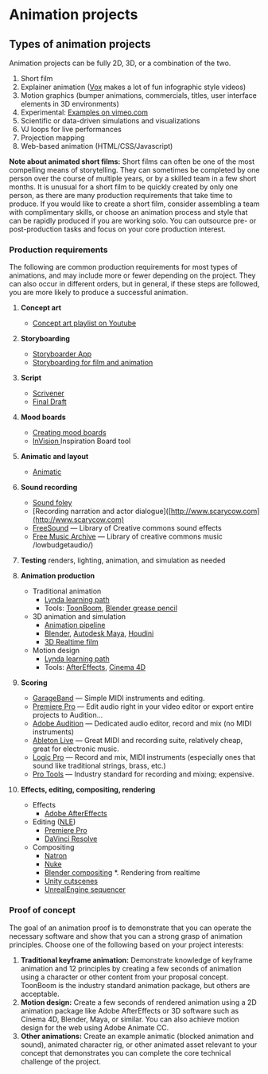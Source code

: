 # Animation projects

## Types of animation projects

Animation projects can be fully 2D, 3D, or a combination of the two.

1. Short film 
2. Explainer animation \([Vox](https://www.youtube.com/user/voxdotcom) makes a lot of fun infographic style videos\)
3. Motion graphics \(bumper animations, commercials, titles, user interface elements in 3D environments\)
4. Experimental: [Examples on vimeo.com](https://vimeo.com/categories/experimental)
5. Scientific or data-driven simulations and visualizations
6. VJ loops for live performances
7. Projection mapping
8. Web-based animation \(HTML/CSS/Javascript\)

**Note about animated short films:** Short films can often be one of the most compelling means of storytelling. They can sometimes be completed by one person over the course of multiple years, or by a skilled team in a few short months. It is unusual for a short film to be quickly created by only one person, as there are many production requirements that take time to produce. If you would like to create a short film, consider assembling a team with complimentary skills, or choose an animation process and style that can be rapidly produced if you are working solo. You can outsource pre- or post-production tasks and focus on your core production interest.

### Production requirements

The following are common production requirements for most types of animations, and may include more or fewer depending on the project. They can also occur in different orders, but in general, if these steps are followed, you are more likely to produce a successful animation.

1. **Concept art**
   * [Concept art playlist on Youtube](https://www.youtube.com/playlist?list=PLMgH0Xj7qSJe6XXj--j_1QyJoztbbq45Z)
2. **Storyboarding**
   * [Storyboarder App](https://wonderunit.com/storyboarder/)
   * [Storyboarding for film and animation](https://www.youtube.com/watch?v=RQsvhq28sOI)
3. **Script**
   * [Scrivener](https://www.literatureandlatte.com/scrivener/overview)
   * [Final Draft](https://www.finaldraft.com/)
4. **Mood boards**
   * [Creating mood boards](https://www.lynda.com/Design-Color-tutorials/Developing-Mood-Board/141129-2.html?org=psu.edu)
   * [InVision ](https://www.invisionapp.com/)Inspiration Board tool
5. **Animatic and layout**
   * [Animatic](https://www.lynda.com/Animation-tutorials/Animatics-layouts/466191/511830-4.html?org=psu.edu)
6. **Sound recording**
   * [Sound foley](https://www.youtube.com/watch?v=U_tqB4IZvMk)
   * \[Recording narration and actor dialogue\]\([http://www.scarycow.com](http://www.scarycow.com)
   * [FreeSound](https://freesound.org/) — Library of Creative commons sound effects
   * [Free Music Archive](https://freemusicarchive.org/) — Library of creative commons music
     /lowbudgetaudio/\)
7. **Testing** renders, lighting, animation, and simulation as needed
8. **Animation production**
   * Traditional animation
     * [Lynda learning path](https://www.lynda.com/learning-paths/3D-Animation/become-a-2d-digital-animator)
     * Tools: [ToonBoom](https://www.toonboom.com/), [Blender grease pencil](https://www.youtube.com/watch?v=pywbPQD9vYU)
   * 3D animation and simulation
     * [Animation pipeline](https://www.lynda.com/Blender-tutorials/Animation-Pipeline-Production/642458-2.html?org=psu.edu)
     * [Blender](https://www.blender.org/), [Autodesk Maya](https://www.autodesk.com/education/free-software/maya), [Houdini](https://www.sidefx.com/products/houdini-apprentice/)
     * [3D Realtime film](https://unity.com/solutions/film/real-time-filmmaking-explained)
   * Motion design
     * [Lynda learning path](https://www.lynda.com/learning-paths/Video/become-a-motion-graphics-artist)
     * Tools: [AfterEffects](https://www.adobe.com/products/aftereffects.html), [Cinema 4D](https://www.maxon.net/en-us/products/cinema-4d/overview/)
9. **Scoring**

   * [GarageBand](https://www.lynda.com/GarageBand-tutorials/GarageBand-11-Essential-Training/84529-2.html?org=psu.edu) — Simple MIDI instruments and editing. 
   * [Premiere Pro](https://www.lynda.com/Premiere-Pro-tutorials/Premiere-Pro-Guru-Audio-Workflow-Essential-Sound-Panel/758641-2.html?org=psu.edu) — Edit audio right in your video editor or export entire projects to Audition...
   * [Adobe Audition](https://www.adobe.com/products/audition.html) — Dedicated audio editor, record and mix \(no MIDI instruments\)
   * [Ableton Live](https://www.ableton.com/en/) — Great MIDI and recording suite, relatively cheap, great for electronic music.
   * [Logic Pro](https://www.apple.com/logic-pro/) — Record and mix, MIDI instruments \(especially ones that sound like traditional strings, brass, etc.\)
   * [Pro Tools](https://www.lynda.com/Pro-Tools-8-tutorials/film-scoring/52768-2.html?org=psu.edu) — Industry standard for recording and mixing; expensive.


10. **Effects, editing, compositing, rendering**

    * Effects
      * [Adobe AfterEffects](https://www.lynda.com/After-Effects-tutorials/After-Effects-CC-2018-VFX-Essential-Training/648933-2.html?org=psu.edu)
    * Editing \([NLE](https://en.wikipedia.org/wiki/Non-linear_editing_system)\)
      * [Premiere Pro](https://www.lynda.com/Premiere-Pro-tutorials/Premiere-Pro-Guru-Audio-Workflow-Essential-Sound-Panel/758641-2.html?org=psu.edu)
      * [DaVinci Resolve](https://www.lynda.com/DaVinci-Resolve-tutorials/Learning-DaVinci-Resolve-14/704152-2.html?org=psu.edu)
    * Compositing
      * [Natron](https://natrongithub.github.io/)
      * [Nuke](https://www.foundry.com/products/nuke)
      * [Blender compositing](https://www.youtube.com/watch?v=A0lvJXc19Kk)
        \*. Rendering from realtime
      * [Unity cutscenes](https://www.youtube.com/watch?v=7SsqUb9FgW8)
      * [UnrealEngine sequencer](https://www.youtube.com/watch?v=7dVHhwGBCQQ)

### Proof of concept

The goal of an animation proof is to demonstrate that you can operate the necessary software and show that you can a strong grasp of animation principles. Choose one of the following based on your project interests:

1. **Traditional keyframe animation:** Demonstrate knowledge of keyframe animation and 12 principles by creating a few seconds of animation using a character or other content from your proposal concept. ToonBoom is the industry standard animation package, but others are acceptable.
2. **Motion design:** Create a few seconds of rendered animation using a 2D animation package like Adobe AfterEffects or 3D software such as Cinema 4D, Blender, Maya, or similar. You can also achieve motion design for the web using Adobe Animate CC.
3. **Other animations:** Create an example animatic \(blocked animation and sound\), animated character rig, or other animated asset relevant to your concept that demonstrates you can complete the core technical challenge of the project.



